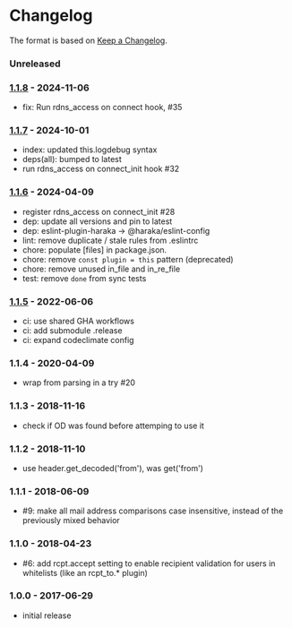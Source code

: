 # Changelog

The format is based on [Keep a Changelog](https://keepachangelog.com/).

### Unreleased

### [1.1.8] - 2024-11-06

- fix: Run rdns_access on connect hook, #35

### [1.1.7] - 2024-10-01

- index: updated this.logdebug syntax
- deps(all): bumped to latest
- run rdns_access on connect_init hook #32

### [1.1.6] - 2024-04-09

- register rdns_access on connect_init #28
- dep: update all versions and pin to latest
- dep: eslint-plugin-haraka -> @haraka/eslint-config
- lint: remove duplicate / stale rules from .eslintrc
- chore: populate [files] in package.json.
- chore: remove `const plugin = this` pattern (deprecated)
- chore: remove unused in_file and in_re_file
- test: remove `done` from sync tests

### [1.1.5] - 2022-06-06

- ci: use shared GHA workflows
- ci: add submodule .release
- ci: expand codeclimate config

### 1.1.4 - 2020-04-09

- wrap from parsing in a try #20

### 1.1.3 - 2018-11-16

- check if OD was found before attemping to use it

### 1.1.2 - 2018-11-10

- use header.get_decoded('from'), was get('from')

### 1.1.1 - 2018-06-09

- #9: make all mail address comparisons case insensitive, instead of the previously mixed behavior

### 1.1.0 - 2018-04-23

- #6: add rcpt.accept setting to enable recipient validation for users in whitelists (like an rcpt_to.\* plugin)

### 1.0.0 - 2017-06-29

- initial release

[1.1.5]: https://github.com/haraka/haraka-plugin-access/releases/tag/1.1.5
[1.1.6]: https://github.com/haraka/haraka-plugin-access/releases/tag/1.1.6
[1.1.7]: https://github.com/haraka/haraka-plugin-access/releases/tag/v1.1.7
[1.1.4]: https://github.com/haraka/haraka-plugin-access/releases/tag/v1.1.4
[1.1.8]: https://github.com/haraka/haraka-plugin-access/releases/tag/v1.1.8
